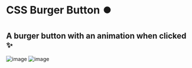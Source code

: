 # CSS Burger Button ⏺️
## A burger button with an animation when clicked ✨
![image](https://user-images.githubusercontent.com/94203956/165595580-c5f128aa-dcbb-494e-96b0-3654c5962259.png)
![image](https://user-images.githubusercontent.com/94203956/165595645-be93d34e-64e0-406d-aabb-41fcdc96d242.png)
